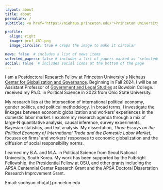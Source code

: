 ```yaml
---
layout: about
title: about
permalink: /
subtitle: <a href='https://niehaus.princeton.edu/'>Princeton University</a>

profile:
  align: right
  image: prof_461.png
  image_circular: true # crops the image to make it circular

news: false  # includes a list of news items
selected_papers: false # includes a list of papers marked as "selected={false}"
social: false  # includes social icons at the bottom of the page
---
```


I am a Postdoctoral Research Fellow at Princeton University's [Niehaus Center for Globalization and Governance](https://niehaus.princeton.edu/). Beginning in Fall 2024, I will be an Assistant Professor of  [Government and Legal Studies](https://www.bowdoin.edu/government/) at Bowdoin College. I received my Ph.D. in Political Science in 2023 from Ohio State University. 

My research lies at the intersection of international political economy, gender politics, and political methodology. In broad terms, I investigate the linkages between economic globalization and workers’ experiences in the domestic labor market.  I explore my research agenda through a mix of large-N quantitative analysis, causal inference, survey experiments, Bayesian statistics, and text analysis.  My dissertation, *Three Essays on the Political Economy of International Trade and the Domestic Labor Market*, focuses on firms’ and workers’ responses to economic globalization and the diffusion of social responsibility norms.

I earned my B.A. and M.A. in Political Science from Seoul National University, South Korea. My work has been supported by the Fulbright Fellowship, the [Presidential Fellow at OSU](https://gradsch.osu.edu/presidential-fellowship), and other grants including the APSA Centennial Center Research Grant and the APSA Doctoral Dissertation Research Improvement Grant. 

Email: soohyun.cho\[at].princeton.edu

